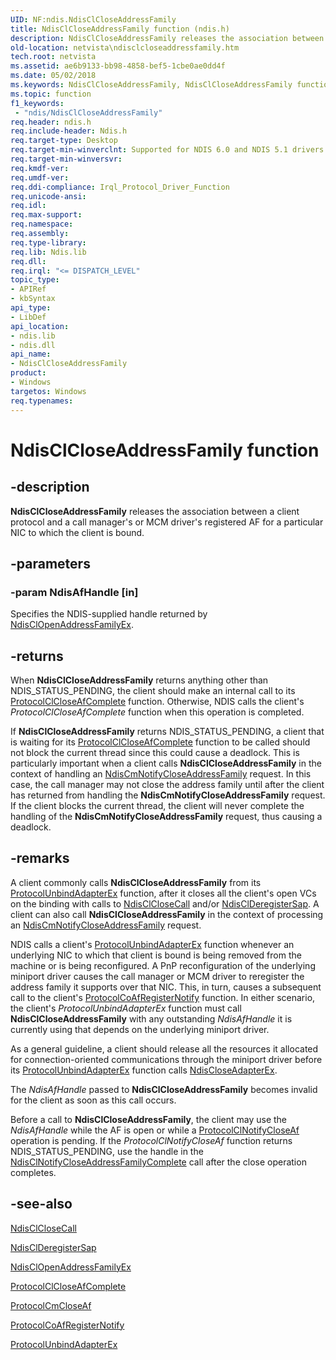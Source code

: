 ```yaml
---
UID: NF:ndis.NdisClCloseAddressFamily
title: NdisClCloseAddressFamily function (ndis.h)
description: NdisClCloseAddressFamily releases the association between a client protocol and a call manager's or MCM driver's registered AF for a particular NIC to which the client is bound.
old-location: netvista\ndisclcloseaddressfamily.htm
tech.root: netvista
ms.assetid: ae6b9133-bb98-4858-bef5-1cbe0ae0dd4f
ms.date: 05/02/2018
ms.keywords: NdisClCloseAddressFamily, NdisClCloseAddressFamily function [Network Drivers Starting with Windows Vista], condis_client_ref_6aa6db12-2ebe-444a-a239-46542dd1be4a.xml, ndis/NdisClCloseAddressFamily, netvista.ndisclcloseaddressfamily
ms.topic: function
f1_keywords:
 - "ndis/NdisClCloseAddressFamily"
req.header: ndis.h
req.include-header: Ndis.h
req.target-type: Desktop
req.target-min-winverclnt: Supported for NDIS 6.0 and NDIS 5.1 drivers (see    NdisClCloseAddressFamily (NDIS   5.1)) in Windows Vista. Supported for NDIS 5.1 drivers (see    NdisClCloseAddressFamily (NDIS   5.1)) in Windows XP.
req.target-min-winversvr: 
req.kmdf-ver: 
req.umdf-ver: 
req.ddi-compliance: Irql_Protocol_Driver_Function
req.unicode-ansi: 
req.idl: 
req.max-support: 
req.namespace: 
req.assembly: 
req.type-library: 
req.lib: Ndis.lib
req.dll: 
req.irql: "<= DISPATCH_LEVEL"
topic_type:
- APIRef
- kbSyntax
api_type:
- LibDef
api_location:
- ndis.lib
- ndis.dll
api_name:
- NdisClCloseAddressFamily
product:
- Windows
targetos: Windows
req.typenames: 
---
```


# NdisClCloseAddressFamily function


## -description


<b>NdisClCloseAddressFamily</b> releases
  the association between a client protocol and a call manager's or MCM driver's registered AF for a
  particular NIC to which the client is bound.


## -parameters




### -param NdisAfHandle [in]

Specifies the NDIS-supplied handle returned by 
     <a href="https://docs.microsoft.com/windows-hardware/drivers/ddi/content/ndis/nf-ndis-ndisclopenaddressfamilyex">
     NdisClOpenAddressFamilyEx</a>.


## -returns



When 
      <b>
      NdisClCloseAddressFamily</b> returns anything other than NDIS_STATUS_PENDING, the client should make
      an internal call to its 
      <a href="https://docs.microsoft.com/windows-hardware/drivers/ddi/content/ndis/nc-ndis-protocol_cl_close_af_complete">
      ProtocolClCloseAfComplete</a> function. Otherwise, NDIS calls the client's 
      <i>
      ProtocolClCloseAfComplete</i> function when this operation is completed.

If 
      <b>
      NdisClCloseAddressFamily</b> returns NDIS_STATUS_PENDING, a client that is waiting for its 
      <a href="https://docs.microsoft.com/windows-hardware/drivers/ddi/content/ndis/nc-ndis-protocol_cl_close_af_complete">
      ProtocolClCloseAfComplete</a> function to be called should not block the current thread since this
      could cause a deadlock. This is particularly important when a client calls 
      <b>NdisClCloseAddressFamily</b> in the
      context of handling an 
      <a href="https://docs.microsoft.com/windows-hardware/drivers/ddi/content/ndis/nf-ndis-ndiscmnotifycloseaddressfamily">
      NdisCmNotifyCloseAddressFamily</a> request. In this case, the call manager may not close the address
      family until after the client has returned from handling the 
      <b>NdisCmNotifyCloseAddressFamily</b> request. If the client blocks the
      current thread, the client will never complete the handling of the 
      <b>NdisCmNotifyCloseAddressFamily</b> request, thus causing a deadlock.




## -remarks



A client commonly calls 
    <b>NdisClCloseAddressFamily</b> from its    
    <a href="https://docs.microsoft.com/windows-hardware/drivers/ddi/content/ndis/nc-ndis-protocol_unbind_adapter_ex">
    ProtocolUnbindAdapterEx</a> function, after it closes all the client's open VCs on the binding with
    calls to 
    <a href="https://docs.microsoft.com/windows-hardware/drivers/ddi/content/ndis/nf-ndis-ndisclclosecall">NdisClCloseCall</a> and/or 
    <a href="https://docs.microsoft.com/windows-hardware/drivers/ddi/content/ndis/nf-ndis-ndisclderegistersap">NdisClDeregisterSap</a>. A client can
    also call 
    <b>NdisClCloseAddressFamily</b> in the
    context of processing an 
    <a href="https://docs.microsoft.com/windows-hardware/drivers/ddi/content/ndis/nf-ndis-ndiscmnotifycloseaddressfamily">
    NdisCmNotifyCloseAddressFamily</a> request.

NDIS calls a client's 
    <a href="https://docs.microsoft.com/windows-hardware/drivers/ddi/content/ndis/nc-ndis-protocol_unbind_adapter_ex">
    ProtocolUnbindAdapterEx</a> function whenever an underlying NIC to which that client is bound is being
    removed from the machine or is being reconfigured. A PnP reconfiguration of the underlying miniport
    driver causes the call manager or MCM driver to reregister the address family it supports over that NIC.
    This, in turn, causes a subsequent call to the client's 
    <a href="https://docs.microsoft.com/windows-hardware/drivers/ddi/content/ndis/nc-ndis-protocol_co_af_register_notify">
    ProtocolCoAfRegisterNotify</a> function. In either scenario, the client's 
    <i>
    ProtocolUnbindAdapterEx</i> function must call 
    <b>NdisClCloseAddressFamily</b> with any
    outstanding 
    <i>NdisAfHandle</i> it is currently using that depends on the underlying miniport
    driver.

As a general guideline, a client should release all the resources it allocated for connection-oriented
    communications through the miniport driver before its 
    <a href="https://docs.microsoft.com/windows-hardware/drivers/ddi/content/ndis/nc-ndis-protocol_unbind_adapter_ex">
    ProtocolUnbindAdapterEx</a> function calls 
    <a href="https://docs.microsoft.com/windows-hardware/drivers/ddi/content/ndis/nf-ndis-ndiscloseadapterex">NdisCloseAdapterEx</a>.

The 
    <i>NdisAfHandle</i> passed to 
    <b>NdisClCloseAddressFamily</b> becomes
    invalid for the client as soon as this call occurs.

Before a call to 
    <b>NdisClCloseAddressFamily</b>, the
    client may use the 
    <i>NdisAfHandle</i> while the AF is open or while a 
    <a href="https://docs.microsoft.com/windows-hardware/drivers/ddi/content/ndis/nc-ndis-protocol_cl_notify_close_af">
    ProtocolClNotifyCloseAf</a> operation is pending. If the 
    <i>
    ProtocolClNotifyCloseAf</i> function returns NDIS_STATUS_PENDING, use the handle in the 
    <a href="https://docs.microsoft.com/windows-hardware/drivers/ddi/content/ndis/nf-ndis-ndisclnotifycloseaddressfamilycomplete">
    NdisClNotifyCloseAddressFamilyComplete</a> call after the close operation completes.




## -see-also




<a href="https://docs.microsoft.com/windows-hardware/drivers/ddi/content/ndis/nf-ndis-ndisclclosecall">NdisClCloseCall</a>



<a href="https://docs.microsoft.com/windows-hardware/drivers/ddi/content/ndis/nf-ndis-ndisclderegistersap">NdisClDeregisterSap</a>



<a href="https://docs.microsoft.com/windows-hardware/drivers/ddi/content/ndis/nf-ndis-ndisclopenaddressfamilyex">NdisClOpenAddressFamilyEx</a>



<a href="https://docs.microsoft.com/windows-hardware/drivers/ddi/content/ndis/nc-ndis-protocol_cl_close_af_complete">ProtocolClCloseAfComplete</a>



<a href="https://docs.microsoft.com/windows-hardware/drivers/ddi/content/ndis/nc-ndis-protocol_cm_close_af">ProtocolCmCloseAf</a>



<a href="https://docs.microsoft.com/windows-hardware/drivers/ddi/content/ndis/nc-ndis-protocol_co_af_register_notify">ProtocolCoAfRegisterNotify</a>



<a href="https://docs.microsoft.com/windows-hardware/drivers/ddi/content/ndis/nc-ndis-protocol_unbind_adapter_ex">ProtocolUnbindAdapterEx</a>
 

 

